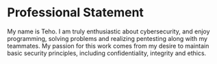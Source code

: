 Professional Statement
========================

My name is Teho. I am truly enthusiastic about cybersecurity, and enjoy programming, solving problems and realizing pentesting along with my teammates.
My passion for this work comes from my desire to maintain basic security principles, including confidentiality, integrity and ethics.

